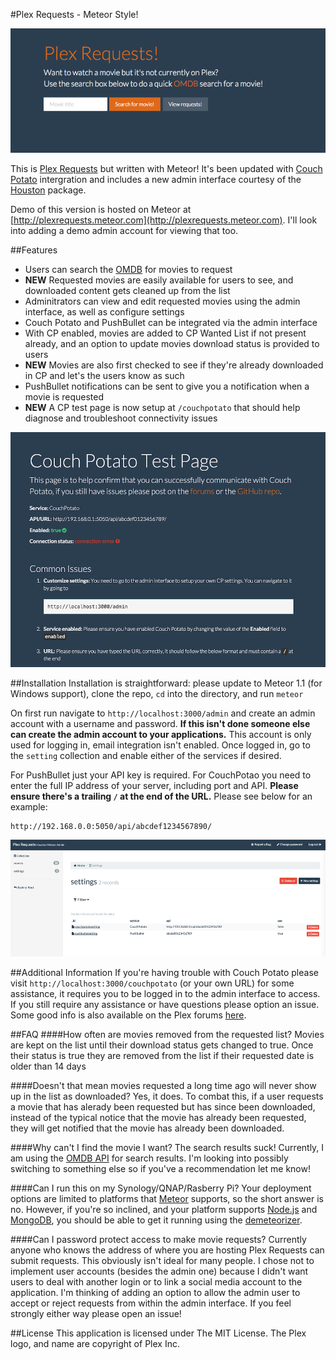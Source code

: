 #Plex Requests - Meteor Style!

![plexrequestshomepage](Screenshot03.png)

This is [Plex Requests](https://github.com/lokenx/plexrequests) but written with Meteor! It's been updated with [Couch Potato](https://github.com/RuudBurger/CouchPotatoServer) intergration and includes a new admin interface courtesy of the [Houston](https://github.com/gterrono/houston) package.

Demo of this version is hosted on Meteor at [http://plexrequests.meteor.com](http://plexrequests.meteor.com). I'll look into adding a demo admin account for viewing that too.

##Features
* Users can search the [OMDB](http://www.omdbapi.com/) for movies to request
* **NEW** Requested movies are easily available for users to see, and downloaded content gets cleaned up from the list
* Adminitrators can view and edit requested movies using the admin interface, as well as configure settings
* Couch Potato and PushBullet can be integrated via the admin interface
 * With CP enabled, movies are added to CP Wanted List if not present already, and an option to update movies download status is provided to users
 * **NEW** Movies are also first checked to see if they're already downloaded in CP and let's the users know as such
 * PushBullet notifications can be sent to give you a notification when a movie is requested
* **NEW** A CP test page is now setup at `/couchpotato` that should help diagnose and troubleshoot connectivity issues

![Couch Potato Test](Screenshot09.png)

##Installation
Installation is straightforward: please update to Meteor 1.1 (for Windows support), clone the repo, `cd` into the directory, and run `meteor`

On first run navigate to `http://localhost:3000/admin` and create an admin account with a username and password. **If this isn't done someone else can create the admin account to your applications.** This account is only used for logging in, email integration isn't enabled. Once logged in, go to the `setting` collection and enable either of the services if desired.

For PushBullet just your API key is required. For CouchPotao you need to enter the full IP address of your server, including port and API. **Please ensure there's a trailing `/` at the end of the URL.** Please see below for an example:  

    http://192.168.0.0:5050/api/abcdef1234567890/

![admin view](Screenshot07.jpg)

##Additional Information
If you're having trouble with Couch Potato please visit `http://localhost:3000/couchpotato` (or your own URL) for some assistance, it requires you to be logged in to the admin interface to access. If you still require any assistance or have questions please option an issue. Some good info is also available on the Plex forums [here](https://forums.plex.tv/index.php/topic/151899-plex-movie-requests/).

##FAQ
####How often are movies removed from the requested list?
Movies are kept on the list until their download status gets changed to true. Once their status is true they are removed from the list if their requested date is older than 14 days

####Doesn't that mean movies requested a long time ago will never show up in the list as downloaded?
Yes, it does. To combat this, if a user requests a movie that has alerady been requested but has since been downloaded, instead of the typical notice that the movie has already been requested, they will get notified that the movie has already been downloaded.

####Why can't I find the movie I want? The search results suck!
Currently, I am using the [OMDB API](http://www.omdbapi.com) for search results. I'm looking into possibly switching to something else so if you've a recommendation let me know!

####Can I run this on my Synology/QNAP/Rasberry Pi?
Your deployment options are limited to platforms that [Meteor](https://www.meteor.com) supports, so the short answer is no. However, if you're so inclined, and your platform supports [Node.js](https://nodejs.org/) and [MongoDB](https://www.mongodb.org/), you should be able to get it running using the [demeteorizer](https://github.com/onmodulus/demeteorizer).

####Can I password protect access to make movie requests?
Currently anyone who knows the address of where you are hosting Plex Requests can submit requests. This obviously isn't ideal for many people. I chose not to implement user accounts (besides the admin one) because I didn't want users to deal with another login or to link a social media account to the application. I'm thinking of adding an option to allow the admin user to accept or reject requests from within the admin interface. If you feel strongly either way please open an issue!

##License
This application is licensed under The MIT License. The Plex logo, and name are copyright of Plex Inc.
